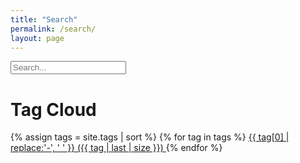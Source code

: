 ```yaml
---
title: "Search"
permalink: /search/
layout: page
---
```


<!-- Html Elements for Search -->

<div id="search-container" height="100px">
<input type="text" id="search-input" placeholder="Search...">
<ul id="results-container"></ul>
</div>

<!-- Script pointing to search-script.js -->

<script src="/js/search-jekyll.js" type="text/javascript"></script>

<!-- Configuration -->

<script>
SimpleJekyllSearch({
  searchInput: document.getElementById('search-input'),
  resultsContainer: document.getElementById('results-container'),
  json: '/search.json'
})
</script>



<h1>Tag Cloud</h1>
{% assign tags = site.tags | sort %}
{% for tag in tags %}
 <span class="site-tag">
    <a href="/tag/{{ tag | first | slugify }}/"
        style="font-size: {{ tag | last | size  |  times: 4 | plus: 80  }}%">
            {{ tag[0] | replace:'-', ' ' }} ({{ tag | last | size }})
    </a>
</span>
{% endfor %}


